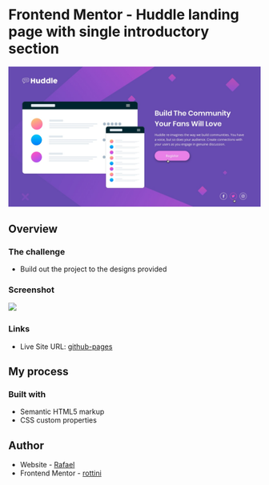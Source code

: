 # Frontend Mentor - Huddle landing page with single introductory section

![Design preview for the Four card feature section coding challenge](./design/active-states.jpg)

## Overview

### The challenge

- Build out the project to the designs provided

### Screenshot

![](./images/design/screenshot.jpg)

### Links

- Live Site URL: [github-pages](https://rottini.github.io/huddle-landing-page/)

## My process

### Built with

- Semantic HTML5 markup
- CSS custom properties

## Author

- Website - [Rafael](https://github.com/rottini)
- Frontend Mentor - [rottini](https://github.com/rottini/huddle-landing-page)